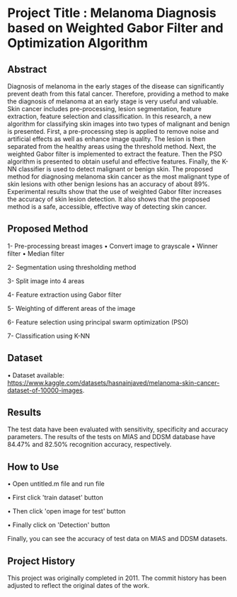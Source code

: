 # Project Title : Melanoma Diagnosis based on Weighted Gabor Filter and Optimization Algorithm

## Abstract
Diagnosis of melanoma in the early stages of the disease can significantly prevent death from this fatal cancer. Therefore, providing a method to make the diagnosis of melanoma at an early stage is very useful and valuable. Skin cancer includes pre-processing, lesion segmentation, feature extraction, feature selection and classification. In this research, a new algorithm for classifying skin images into two types of malignant and benign is presented. First, a pre-processing step is applied to remove noise and artificial effects as well as enhance image quality. The lesion is then separated from the healthy areas using the threshold method. Next, the weighted Gabor filter is implemented to extract the feature. Then the PSO algorithm is presented to obtain useful and effective features. Finally, the K-NN classifier is used to detect malignant or benign skin. The proposed method for diagnosing melanoma skin cancer as the most malignant type of skin lesions with other benign lesions has an accuracy of about 89%. Experimental results show that the use of weighted Gabor filter increases the accuracy of skin lesion detection. It also shows that the proposed method is a safe, accessible, effective way of detecting skin cancer.

## Proposed Method
1- Pre-processing breast images
   •	Convert image to grayscale
   •	Winner filter
   •	Median filter


2- Segmentation using thresholding method

3- Split image into 4 areas

4- Feature extraction using Gabor filter

5- Weighting of different areas of the image

6- Feature selection using principal swarm optimization (PSO)

7- Classification using K-NN



## Dataset
•	Dataset available: https://www.kaggle.com/datasets/hasnainjaved/melanoma-skin-cancer-dataset-of-10000-images. 



## Results
The test data have been evaluated with sensitivity, specificity and accuracy parameters. The results of the tests on MIAS and DDSM database have 84.47% and 82.50% recognition accuracy, respectively.

## How to Use

•	Open untitled.m file and run file

•	First click 'train dataset' button

•	Then click 'open image for test' button

•	Finally click on 'Detection' button

Finally, you can see the accuracy of test data on MIAS and DDSM datasets. 




## Project History
This project was originally completed in 2011. The commit history has been adjusted to reflect the original dates of the work.
